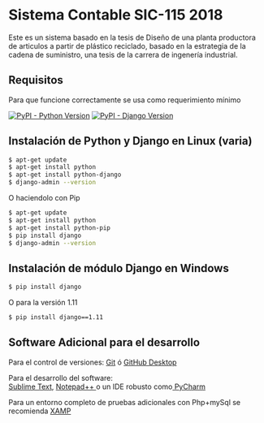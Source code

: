# Sistema Contable SIC-115 2018

Este es un sistema basado en la tesis de Diseño de una planta productora de articulos a partir de plástico reciclado, basado en la estrategia de la cadena de suministro,
una tesis de la carrera de ingenería industrial.

## Requisitos
Para que funcione correctamente se usa como requerimiento mínimo

[![PyPI - Python Version](https://img.shields.io/badge/Python-v2.7-blue.svg)](https://www.python.org/downloads/)
[![PyPI - Django Version](https://img.shields.io/badge/Django-%3D%3E1.11-brightgreen.svg)](https://www.djangoproject.com/download/)

## Instalación de Python y Django en Linux (varia)

```bash
$ apt-get update
$ apt-get install python
$ apt-get install python-django
$ django-admin --version
```
O haciendolo con Pip
```bash
$ apt-get update
$ apt-get install python
$ apt-get install python-pip
$ pip install django
$ django-admin --version
```


## Instalación de módulo Django en Windows

```bash
$ pip install django
```

O para la versión 1.11
```bash
$ pip install django==1.11
```

## Software Adicional para el desarrollo

Para el control de versiones:
<a href="https://git-scm.com/"> Git</a> ó
<a href="https://desktop.github.com/"> GitHub Desktop</a>

Para el desarrollo del software:<br>
<a href="https://desktop.github.com/">Sublime Text</a>, <a href="https://notepad-plus-plus.org/download/">Notepad++ </a>
 o un IDE robusto como<a href="https://www.jetbrains.com/pycharm/"> PyCharm</a>

Para un entorno completo de pruebas adicionales con Php+mySql se recomienda
<a href="https://www.apachefriends.org/es/index.html">XAMP</a><br>
